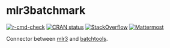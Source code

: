 # mlr3batchmark

[![r-cmd-check](https://github.com/mlr-org/mlr3batchmark/actions/workflows/r-cmd-check.yml/badge.svg)](https://github.com/mlr-org/mlr3batchmark/actions/workflows/r-cmd-check.yml)
[![CRAN status](https://www.r-pkg.org/badges/version/mlr3batchmark)](https://CRAN.R-project.org/package=mlr3batchmark)
[![StackOverflow](https://img.shields.io/badge/stackoverflow-mlr3-orange.svg)](https://stackoverflow.com/questions/tagged/mlr3)
[![Mattermost](https://img.shields.io/badge/chat-mattermost-orange.svg)](https://lmmisld-lmu-stats-slds.srv.mwn.de/mlr_invite/)

Connector between [mlr3](https://github.com/mlr-org/mlr3) and [batchtools](https://mllg.github.io/batchtools/).
